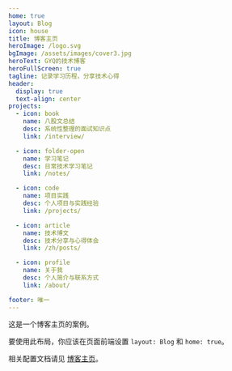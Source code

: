```yaml
---
home: true
layout: Blog
icon: house
title: 博客主页
heroImage: /logo.svg
bgImage: /assets/images/cover3.jpg
heroText: GYQ的技术博客
heroFullScreen: true
tagline: 记录学习历程，分享技术心得
header:
  display: true
  text-align: center
projects:
  - icon: book
    name: 八股文总结
    desc: 系统性整理的面试知识点
    link: /interview/

  - icon: folder-open
    name: 学习笔记
    desc: 日常技术学习笔记
    link: /notes/

  - icon: code
    name: 项目实践
    desc: 个人项目与实践经验
    link: /projects/

  - icon: article
    name: 技术博文
    desc: 技术分享与心得体会
    link: /zh/posts/

  - icon: profile
    name: 关于我
    desc: 个人简介与联系方式
    link: /about/

footer: 唯一
---
```


这是一个博客主页的案例。

要使用此布局，你应该在页面前端设置 `layout: Blog` 和 `home: true`。

相关配置文档请见 [博客主页](https://theme-hope.vuejs.press/zh/guide/blog/home.html)。
